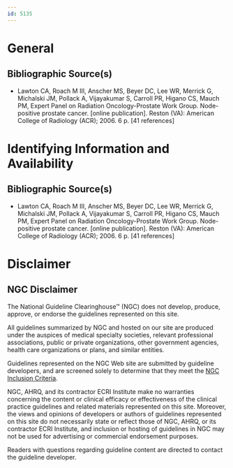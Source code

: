 ```yaml
---
id: 5135
---
```


# General

## Bibliographic Source(s)

- Lawton CA, Roach M III, Anscher MS, Beyer DC, Lee WR, Merrick G, Michalski JM, Pollack A, Vijayakumar S, Carroll PR, Higano CS, Mauch PM, Expert Panel on Radiation Oncology-Prostate Work Group. Node-positive prostate cancer. [online publication]. Reston (VA): American College of Radiology (ACR); 2006. 6 p. [41 references]

# Identifying Information and Availability

## Bibliographic Source(s)

- Lawton CA, Roach M III, Anscher MS, Beyer DC, Lee WR, Merrick G, Michalski JM, Pollack A, Vijayakumar S, Carroll PR, Higano CS, Mauch PM, Expert Panel on Radiation Oncology-Prostate Work Group. Node-positive prostate cancer. [online publication]. Reston (VA): American College of Radiology (ACR); 2006. 6 p. [41 references]

# Disclaimer

## NGC Disclaimer

The National Guideline Clearinghouse™ (NGC) does not develop, produce, approve, or endorse the guidelines represented on this site.

All guidelines summarized by NGC and hosted on our site are produced under the auspices of medical specialty societies, relevant professional associations, public or private organizations, other government agencies, health care organizations or plans, and similar entities.

Guidelines represented on the NGC Web site are submitted by guideline developers, and are screened solely to determine that they meet the [NGC Inclusion Criteria](/help-and-about/summaries/inclusion-criteria).

NGC, AHRQ, and its contractor ECRI Institute make no warranties concerning the content or clinical efficacy or effectiveness of the clinical practice guidelines and related materials represented on this site. Moreover, the views and opinions of developers or authors of guidelines represented on this site do not necessarily state or reflect those of NGC, AHRQ, or its contractor ECRI Institute, and inclusion or hosting of guidelines in NGC may not be used for advertising or commercial endorsement purposes.

Readers with questions regarding guideline content are directed to contact the guideline developer.

